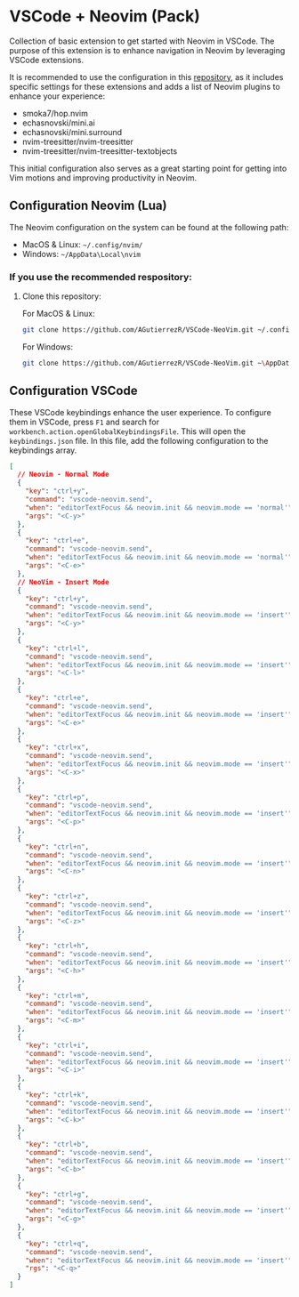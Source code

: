 # VSCode + Neovim (Pack)

Collection of basic extension to get started with Neovim in VSCode. The purpose of this extension is to enhance navigation in Neovim by leveraging VSCode extensions.

It is recommended to use the configuration in this [repository](https://github.com/AGutierrezR/VSCode-NeoVim), as it includes specific settings for these extensions and adds a list of Neovim plugins to enhance your experience:

- smoka7/hop.nvim
- echasnovski/mini.ai
- echasnovski/mini.surround
- nvim-treesitter/nvim-treesitter
- nvim-treesitter/nvim-treesitter-textobjects

This initial configuration also serves as a great starting point for getting into Vim motions and improving productivity in Neovim.

## Configuration Neovim (Lua)

The Neovim configuration on the system can be found at the following path:

- MacOS & Linux: `~/.config/nvim/`
- Windows: `~/AppData\Local\nvim`

### If you use the recommended respository:

1. Clone this repository:
   
   For MacOS & Linux:

   ```bash
   git clone https://github.com/AGutierrezR/VSCode-NeoVim.git ~/.config/nvim
   ```

   For Windows:

   ```bash
   git clone https://github.com/AGutierrezR/VSCode-NeoVim.git ~\AppData\Local\nvim
   ```

## Configuration VSCode

These VSCode keybindings enhance the user experience. To configure them in VSCode, press `F1` and search for `workbench.action.openGlobalKeybindingsFile`. This will open the `keybindings.json` file. In this file, add the following configuration to the keybindings array.

```json
[
  // Neovim - Normal Mode
  {
    "key": "ctrl+y",
    "command": "vscode-neovim.send",
    "when": "editorTextFocus && neovim.init && neovim.mode == 'normal'",
    "args": "<C-y>"
  },
  {
    "key": "ctrl+e",
    "command": "vscode-neovim.send",
    "when": "editorTextFocus && neovim.init && neovim.mode == 'normal'",
    "args": "<C-e>"
  },
  // NeoVim - Insert Mode
  {
    "key": "ctrl+y",
    "command": "vscode-neovim.send",
    "when": "editorTextFocus && neovim.init && neovim.mode == 'insert'",
    "args": "<C-y>"
  },
  {
    "key": "ctrl+l",
    "command": "vscode-neovim.send",
    "when": "editorTextFocus && neovim.init && neovim.mode == 'insert'",
    "args": "<C-l>"
  },
  {
    "key": "ctrl+e",
    "command": "vscode-neovim.send",
    "when": "editorTextFocus && neovim.init && neovim.mode == 'insert'",
    "args": "<C-e>"
  },
  {
    "key": "ctrl+x",
    "command": "vscode-neovim.send",
    "when": "editorTextFocus && neovim.init && neovim.mode == 'insert'",
    "args": "<C-x>"
  },
  {
    "key": "ctrl+p",
    "command": "vscode-neovim.send",
    "when": "editorTextFocus && neovim.init && neovim.mode == 'insert'",
    "args": "<C-p>"
  },
  {
    "key": "ctrl+n",
    "command": "vscode-neovim.send",
    "when": "editorTextFocus && neovim.init && neovim.mode == 'insert'",
    "args": "<C-n>"
  },
  {
    "key": "ctrl+z",
    "command": "vscode-neovim.send",
    "when": "editorTextFocus && neovim.init && neovim.mode == 'insert'",
    "args": "<C-z>"
  },
  {
    "key": "ctrl+h",
    "command": "vscode-neovim.send",
    "when": "editorTextFocus && neovim.init && neovim.mode == 'insert'",
    "args": "<C-h>"
  },
  {
    "key": "ctrl+m",
    "command": "vscode-neovim.send",
    "when": "editorTextFocus && neovim.init && neovim.mode == 'insert'",
    "args": "<C-m>"
  },
  {
    "key": "ctrl+i",
    "command": "vscode-neovim.send",
    "when": "editorTextFocus && neovim.init && neovim.mode == 'insert'",
    "args": "<C-i>"
  },
  {
    "key": "ctrl+k",
    "command": "vscode-neovim.send",
    "when": "editorTextFocus && neovim.init && neovim.mode == 'insert'",
    "args": "<C-k>"
  },
  {
    "key": "ctrl+b",
    "command": "vscode-neovim.send",
    "when": "editorTextFocus && neovim.init && neovim.mode == 'insert'",
    "args": "<C-b>"
  },
  {
    "key": "ctrl+g",
    "command": "vscode-neovim.send",
    "when": "editorTextFocus && neovim.init && neovim.mode == 'insert'",
    "args": "<C-g>"
  },
  {
    "key": "ctrl+q",
    "command": "vscode-neovim.send",
    "when": "editorTextFocus && neovim.init && neovim.mode == 'insert'",
    "rgs": "<C-q>"
  }
]
```
